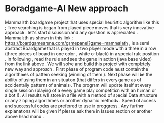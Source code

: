 # Boradgame-AI New approach
Mammalath boardgame project that uses special heuristic algorithm like this ; Tree searching  is began from played piece moves  that is very innovative approach . let's start discussion and any question is appreciated .
Mammalath as shown in this link ;  https://boardgamearena.com/gamepanel?game=mammalath  , is a semi abstract Boardgame that 
is played in two player mode with a three in a row (three pieces of board in one color , white or black) in a special rule
position . In following , read the rule and see the game in action (java base video) from the link above .
We will solve and  build this project with completely new way and approach . 
First phase of program code must contain the algorithmes of pattern seeking (winning of them ).
Next phase will be the ability of using them in an situation (that differs in every game as of accidentally patterns of animals).
The program will update itself at every single session (playing of a every game play competition with an human or a bot !).
All results will store in a file with a method of special Data structure or any zipping algorithmes or another dynamic methods .
Speed of access and successful codes are preferred to use in proggress .
Any further explanations will be given if please ask them in Issues section or another above head manu .
